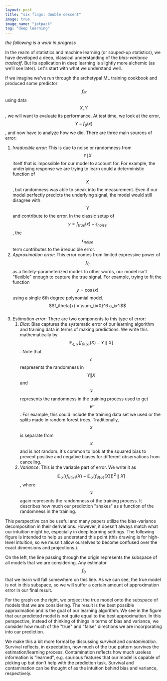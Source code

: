 ```yaml
---
layout: post
title: "six flags: double descent"
image: true
image_name: "jetpack"
tag: "deep learning"
---
```


*the following is a work in progress*

In the realm of statistics and machine learning (or souped-up statistics), we have developed a deep, classical understanding of the *bias-variance tradeoff*. But its application in deep learning is slightly more alchemic (as we'll see later). Let's start with what we understand well.

If we imagine we've run through the archetypal ML training cookbook and produced some predictor $$f_{\hat{\theta}}$$ using data $$X, Y$$, we will want to evaluate its performance. At test time, we look at the error, $$Y - f_{\hat{\theta}}(x)$$, and now have to analyze how we did. There are three main sources of error:

1. *Irreducible error*: This is due to noise or randomness from $$Y\|X$$ itself that is impossible for our model to account for. For example, the underlying response we are trying to learn could a deterministic function of $$X$$, but randomness was able to sneak into the measurement. Even if our model perfectly predicts the underlying signal, the model would still disagree with $$Y$$ and contribute to the error. In the classic setup of $$y = f_{true}(x) + \epsilon_{noise}$$, the $$\epsilon_{noise}$$ term contributes to the irreducible error.
2. *Approximation error*: This error comes from limited expressive power of $$f_\theta$$ as a finitely-parameterized model. In other words, our model isn't "flexible" enough to capture the true signal. For example, trying to fit the function $$y = \cos{(x)}$$ using a single 6th degree polynomial model, $$f_\theta(x) = \sum_{i=0}^6 a_ix^i$$.
3. *Estimation error*: There are two components to this type of error:
    1. *Bias*: Bias captures the systematic error of our learning algorithm and training data in terms of making predictions. We write this mathematically by $$\mathbb{E}_{\epsilon, \mathcal{D}}[f_{\hat{\theta}(\mathcal{D})}(X) - Y \ \|\ X]$$. Note that $$\epsilon$$ respresents the randomness in $$Y\|X$$ and $$\mathcal{D}$$ represents the randomness in the training process used to get $$\hat{\theta}$$. For example, this could include the training data set we used or the splits made in random forest trees. Traditionally, $$X$$ is separate from $$\mathcal{D}$$ and is not random. It's common to look at the squared bias to prevent positive and negative biases for different observations from canceling.
    2. *Variance*: This is the variable part of error. We write it as $$\mathbb{E}_{\mathcal{D}}[(f_{\hat{\theta}(\mathcal{D})}(X) - \mathbb{E}_{\mathcal{D}}[f_{\hat{\theta}(\mathcal{D})}(X) ])^2\ \|\ X]$$, where $$\mathcal{D}$$ again represents the randomness of the training process. It describes how much our prediction "shakes" as a function of the randomness in the training.

This perspective can be useful and many papers utilize the bias-variance decomposition in their derivations. However, it doesn't always match what our intuition might be, especially in deep learning settings. The following figure is intended to help us understand this point (this drawing is for high-level intuition, so we musn't allow ourselves to become confused over the exact dimensions and projections.).

On the left, the line passing through the origin represents the subspace of all models that we are considering. Any estimator $$f_\theta$$ that we learn will fall somewhere on this line. As we can see, the true model is not in this subspace, so we will suffer a certain amount of approximation error in our final result.

For the graph on the right, we project the true model onto the subspace of models that we are considering. The result is the best possible approximation and is the goal of our learning algorithm. We see in the figure that our predicted model is not quite equal to the best approximation. In this perspective, instead of thinking of things in terms of bias and variance, we consider how much of the "true" and "false" directions we are incorporating into our prediction.

We make this a bit more formal by discussing *survival* and *contamination*. Survival reflects, in expectation, how much of the true pattern survives the estimation/learning process. Contamination reflects how much useless information is "learned", e.g. spurious features that our model is capable of picking up but don't help with the prediction task. Survival and contamination can be thought of as the intuition behind bias and variance, respectively.
